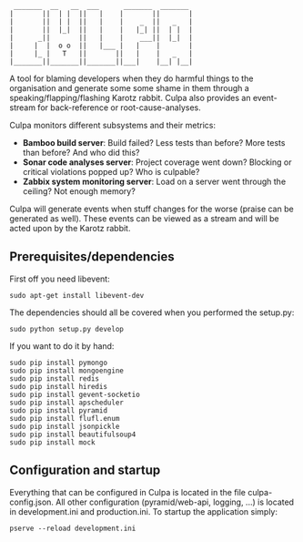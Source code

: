      _______  __   __  ___      _______  _______
    |       ||  | |  ||   |    |       ||       |
    |       ||  | |  ||   |    |    _  ||   _   |
    |       ||  |_|  ||   |    |   |_| ||  | |  |
    |      _||       ||   |    |    ___||  |_|  |
    |     |  |  o o  ||   |___ |   |    |       |
    |     |_ |   T   ||       ||   |    |   _   |
    |_______||_______||_______||___|    |__| |__|


A tool for blaming developers when they do harmful things to the organisation and generate some some shame in them
through a speaking/flapping/flashing Karotz rabbit.
Culpa also provides an event-stream for back-reference or root-cause-analyses.

Culpa monitors different subsystems and their metrics:

* **Bamboo build server**: Build failed? Less tests than before? More tests than before? And who did this?
* **Sonar code analyses server**: Project coverage went down? Blocking or critical violations popped up? Who is culpable?
* **Zabbix system monitoring server**: Load on a server went through the ceiling? Not enough memory?

Culpa will generate events when stuff changes for the worse (praise can be generated as well). These events can be viewed
as a stream and will be acted upon by the Karotz rabbit.

Prerequisites/dependencies
--------------------------

First off you need libevent:

    sudo apt-get install libevent-dev

The dependencies should all be covered when you performed the setup.py:

    sudo python setup.py develop

If you want to do it by hand:

    sudo pip install pymongo
    sudo pip install mongoengine
    sudo pip install redis
    sudo pip install hiredis
    sudo pip install gevent-socketio
    sudo pip install apscheduler
    sudo pip install pyramid
    sudo pip install flufl.enum
    sudo pip install jsonpickle
    sudo pip install beautifulsoup4
    sudo pip install mock


Configuration and startup
-------------------------

Everything that can be configured in Culpa is located in the file culpa-config.json.
All other configuration (pyramid/web-api, logging, ...) is located in development.ini and production.ini.
To startup the application simply:

    pserve --reload development.ini
